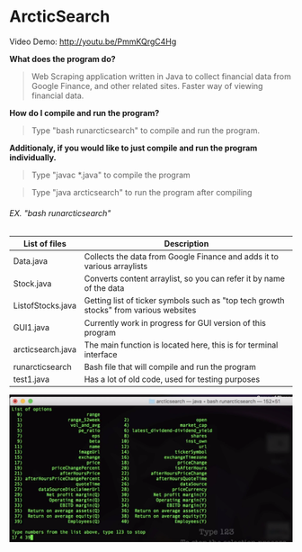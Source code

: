 # ArcticSearch

Video Demo: http://youtu.be/PmmKQrgC4Hg

**What does the program do?**

> Web Scraping application written in Java to collect financial data from Google Finance, and other related sites. Faster way of viewing financial data.

**How do I compile and run  the program?**

> Type "bash runarcticsearch" to compile and run the program.

**Additionaly, if you would like to just compile and run the program individually.**

>Type "javac *.java" to compile the program

>Type "java arcticsearch" to run the program after compiling 

###### EX. "bash runarcticsearch"

List of files | Description
------------- | -----------
Data.java |         Collects the data from Google Finance and adds it to various arraylists
Stock.java |        Converts content arraylist, so you can refer it by name of the data
ListofStocks.java | Getting list of ticker symbols such as "top tech growth stocks" from various websites
GUI1.java |        Currently work in progress for GUI version of this program
arcticsearch.java | The main function is located here, this is for terminal interface
runarcticsearch |   Bash file that will compile and run the program
test1.java |        Has a lot of old code, used for testing purposes


![main](https://github.com/rafihaque7/arcticsearch/blob/master/MainScreenshot.PNG)
